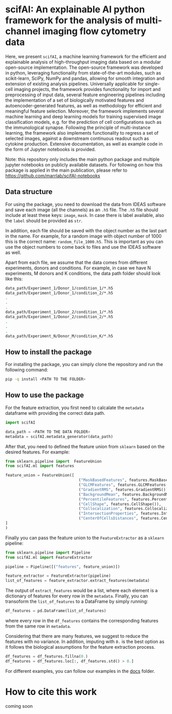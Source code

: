 # scifAI: An explainable AI python framework for the analysis of multi-channel imaging flow cytometry data

Here, we present `scifAI`, a machine learning framework for the efficient and explainable analysis of high-throughput imaging data based on a modular open-source implementation. The open-source framework was developed in python, leveraging functionality from state-of-the-art modules, such as scikit-learn, SciPy, NumPy and pandas, allowing for smooth integration and extension of existing analysis pipelines. Universally applicable for single-cell imaging projects, the framework provides functionality for import and preprocessing of input data, several feature engineering pipelines including the implementation of a set of biologically motivated features and autoencoder-generated features, as well as methodology for efficient and meaningful feature selection. Moreover, the framework implements several machine learning and deep learning models for training supervised image classification models, e.g. for the prediction of cell configurations such as the immunological synapse. Following the principle of multi-instance learning, the framework also implements functionality to regress a set of selected images, against a downstream continuous readout such as cytokine production. Extensive documentation, as well as example code in the form of Jupyter notebooks is provided.

Note: this repository only includes the main python package and multiple jupyter notebooks on publicly available datasets. For following on how this package is applied in the main publication, please refer to https://github.com/marrlab/scifAI-notebooks 

## Data structure

For using the package, you need to download the data from IDEAS software and save each image (all the channels) as an `.h5` file. The `.h5` file should include at least these keys: `image`, `mask`. In case there is label available, also the `label` should be provided as `str`.

In addition, each file should be saved with the object number as the last part in the name. For example, for a random image with object number of 1000 this is the correct name: `random_file_1000.h5`. This is important as you can use the object numbers to come back to files and use the IDEAS software as well.

Apart from each file, we assume that the data comes from different experiments, donors and conditions. For example, in case we have N experiments, M donors and K conditions, the data path folder should look like this:

```bash
data_path/Experiment_1/Donor_1/condition_1/*.h5
data_path/Experiment_1/Donor_1/condition_2/*.h5
.
.
.
data_path/Experiment_1/Donor_2/condition_1/*.h5
data_path/Experiment_1/Donor_2/condition_2/*.h5
.
.
.
data_path/Experiment_N/Donor_M/condition_K/*.h5
```

## How to install the package

For installing the package, you can simply clone the repository and run the following command:

```bash
pip -q install <PATH TO THE FOLDER>
```

## How to use the package

For the feature extraction, you first need to calcalate the `metadata` dataframe with providing the correct data path. 

```python
import scifAI

data_path = <PATH TO THE DATA FOLDER>
metadata = scifAI.metadata_generator(data_path)
```

After that, you need to defined the feature union from `sklearn` based on the desired features. For example:

```python
from sklearn.pipeline import  FeatureUnion
from scifAI.ml import features

feature_union = FeatureUnion([
                                ("MaskBasedFeatures", features.MaskBasedFeatures()), 
                                ("GLCMFeatures", features.GLCMFeatures()),  
                                ("GradientRMS", features.GradientRMS()),  
                                ("BackgroundMean", features.BackgroundMean()), 
                                ("PercentileFeatures", features.PercentileFeatures()), 
                                ("CellShape", features.CellShape()),  
                                ("Collocalization", features.Collocalization()),    
                                ("IntersectionProperties", features.IntersectionProperties()),
                                ("CenterOfCellsDistances", features.CenterOfCellsDistances())
]
)
```

Finally you can pass the feature union to the `FeatureExtractor` as a `sklearn` pipeline:

```python
from sklearn.pipeline import Pipeline
from scifAI.ml import FeatureExtractor 

pipeline = Pipeline([("features", feature_union)])

feature_extractor = FeatureExtractor(pipeline)
list_of_features = feature_extractor.extract_features(metadata)
```
The output of `extract_features` would be a list, where each element is a dictionary of features for every row in the `metadata`. Finally, you can transoform the `list_of_features` to a DataFrame by simply running:

```python
df_features = pd.DataFrame(list_of_features)
```

where every row in the `df_features` contains the corresponding features from the same row in `metadata`. 

Considering that there are many features, we suggest to reduce the features with no variance. In addition, imputing with `0.` is the best option as it follows the biological assumptions for the feature extraction process.

```python
df_features = df_features.fillna(0.)
df_features = df_features.loc[:, df_features.std() > 0.]
```

For different examples, you can follow our examples in the [docs](docs) folder.

# How to cite this work

coming soon

